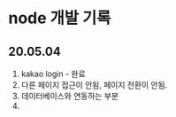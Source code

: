 node 개발 기록
===

20.05.04
---

1. kakao login - 완료
2. 다른 페이지 접근이 안됨, 페이지 전환이 안됨.
3. 데이터베이스와 연동하는 부분
4. 